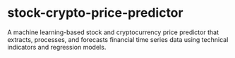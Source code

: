 # stock-crypto-price-predictor
A machine learning-based stock and cryptocurrency price predictor that extracts, processes, and forecasts financial time series data using technical indicators and regression models.
